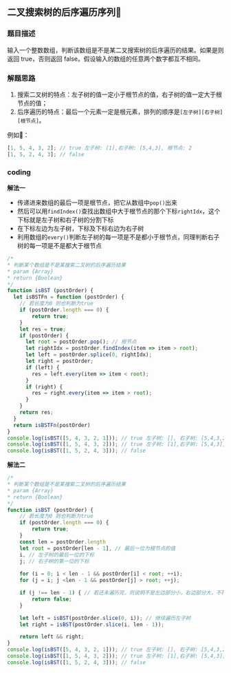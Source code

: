 ## 二叉搜索树的后序遍历序列📕

### 题目描述

输入一个整数数组，判断该数组是不是某二叉搜索树的后序遍历的结果。如果是则返回 true，否则返回 false。假设输入的数组的任意两个数字都互不相同。

### 解题思路

1. 搜索二叉树的特点：左子树的值一定小于根节点的值，右子树的值一定大于根节点的值；
2. 后序遍历的特点：最后一个元素一定是根元素，排列的顺序是`[左子树][右子树][根节点]`。

例如🌰：

```javascript
[1, 5, 4, 3, 2]; // true 左子树: [1],右子树: [5,4,3], 根节点: 2
[1, 5, 2, 4, 3]; // false
```

### coding

**解法一**

- 传递进来数组的最后一项是根节点，把它从数组中`pop()`出来
- 然后可以用`findIndex()`查找出数组中大于根节点的那个下标`rightIdx`，这个下标就是左子树和右子树的分割下标
- 在下标左边为左子树，下标及下标右边为右子树
- 利用数组的`every()`判断左子树的每一项是不是都小于根节点，同理判断右子树的每一项是不是都大于根节点

```javascript
/*
* 判断某个数组是不是某搜索二叉树的后序遍历结果
* param {Array} 
* return {Boolean}
*/
function isBST (postOrder) {
  let isBSTFn = function (postOrder) {
    // 若长度为0 则也判断为true
    if (postOrder.length === 0) {
        return true;
    }
    let res = true;
    if (postOrder) {
      let root = postOrder.pop(); // 根节点
      let rightIdx = postOrder.findIndex(item => item > root);
      let left = postOrder.splice(0, rightIdx);
      let right = postOrder;
      if (left) {
        res = left.every(item => item < root);
      }
      if (right) {
        res = right.every(item => item > root);
      }
    }
    return res;
  }
  return isBSTFn(postOrder)
}
console.log(isBST([5, 4, 3, 2, 1])); // true 左子树: [], 右子树: [5,4,3,2], 根节点: 1
console.log(isBST([1, 5, 4, 3, 2])); // true 左子树: [1],右子树: [5,4,3], 根节点: 2
console.log(isBST([1, 5, 2, 4, 3])); // false
```

**解法二**

```javascript
/*
* 判断某个数组是不是某搜索二叉树的后序遍历结果
* param {Array} 
* return {Boolean}
*/
function isBST (postOrder) {
    // 若长度为0 则也判断为true
    if (postOrder.length === 0) {
        return true;
    }
    const len = postOrder.length
    let root = postOrder[len - 1], // 最后一位为根节点的值
    i, // 左子树的最后一位的下标
    j; // 右子树的第一位的下标
    
    for (i = 0; i < len - 1 && postOrder[i] < root; ++i);
    for (j = i; j <len - 1 && postOrder[j] > root; ++j);

    if (j !== len - 1) { // 若还未遍历完，则说明不是左边部分小，右边部分大，不符合后序遍历
        return false;
    }

    let left = isBST(postOrder.slice(0, i)); // 继续遍历左子树
    let right = isBST(postOrder.slice(i, len - 1));

    return left && right;
}
console.log(isBST([5, 4, 3, 2, 1])); // true 左子树: [], 右子树: [5,4,3,2], 根节点: 1
console.log(isBST([1, 5, 4, 3, 2])); // true 左子树: [1],右子树: [5,4,3], 根节点: 2
console.log(isBST([1, 5, 2, 4, 3])); // false
```

